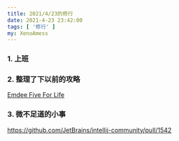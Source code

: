 ```yaml
---
title: 2021/4/23的修行
date: 2021-4-23 23:42:00
tags: [ '修行' ]
my: XenoAmess
---
```


### 1. 上班

### 2. 整理了下以前的攻略

[Emdee Five For Life](https://github.com/XenoAmess/EmdeeFiveForLife)

### 3. 微不足道的小事

https://github.com/JetBrains/intellij-community/pull/1542
